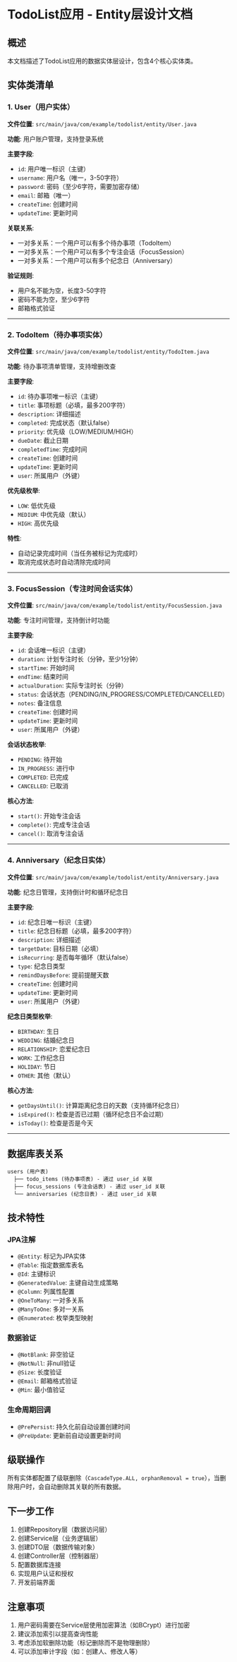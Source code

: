 # TodoList应用 - Entity层设计文档

## 概述
本文档描述了TodoList应用的数据实体层设计，包含4个核心实体类。

## 实体类清单

### 1. User（用户实体）
**文件位置**: `src/main/java/com/example/todolist/entity/User.java`

**功能**: 用户账户管理，支持登录系统

**主要字段**:
- `id`: 用户唯一标识（主键）
- `username`: 用户名（唯一，3-50字符）
- `password`: 密码（至少6字符，需要加密存储）
- `email`: 邮箱（唯一）
- `createTime`: 创建时间
- `updateTime`: 更新时间

**关联关系**:
- 一对多关系：一个用户可以有多个待办事项（TodoItem）
- 一对多关系：一个用户可以有多个专注会话（FocusSession）
- 一对多关系：一个用户可以有多个纪念日（Anniversary）

**验证规则**:
- 用户名不能为空，长度3-50字符
- 密码不能为空，至少6字符
- 邮箱格式验证

---

### 2. TodoItem（待办事项实体）
**文件位置**: `src/main/java/com/example/todolist/entity/TodoItem.java`

**功能**: 待办事项清单管理，支持增删改查

**主要字段**:
- `id`: 待办事项唯一标识（主键）
- `title`: 事项标题（必填，最多200字符）
- `description`: 详细描述
- `completed`: 完成状态（默认false）
- `priority`: 优先级（LOW/MEDIUM/HIGH）
- `dueDate`: 截止日期
- `completedTime`: 完成时间
- `createTime`: 创建时间
- `updateTime`: 更新时间
- `user`: 所属用户（外键）

**优先级枚举**:
- `LOW`: 低优先级
- `MEDIUM`: 中优先级（默认）
- `HIGH`: 高优先级

**特性**:
- 自动记录完成时间（当任务被标记为完成时）
- 取消完成状态时自动清除完成时间

---

### 3. FocusSession（专注时间会话实体）
**文件位置**: `src/main/java/com/example/todolist/entity/FocusSession.java`

**功能**: 专注时间管理，支持倒计时功能

**主要字段**:
- `id`: 会话唯一标识（主键）
- `duration`: 计划专注时长（分钟，至少1分钟）
- `startTime`: 开始时间
- `endTime`: 结束时间
- `actualDuration`: 实际专注时长（分钟）
- `status`: 会话状态（PENDING/IN_PROGRESS/COMPLETED/CANCELLED）
- `notes`: 备注信息
- `createTime`: 创建时间
- `updateTime`: 更新时间
- `user`: 所属用户（外键）

**会话状态枚举**:
- `PENDING`: 待开始
- `IN_PROGRESS`: 进行中
- `COMPLETED`: 已完成
- `CANCELLED`: 已取消

**核心方法**:
- `start()`: 开始专注会话
- `complete()`: 完成专注会话
- `cancel()`: 取消专注会话

---

### 4. Anniversary（纪念日实体）
**文件位置**: `src/main/java/com/example/todolist/entity/Anniversary.java`

**功能**: 纪念日管理，支持倒计时和循环纪念日

**主要字段**:
- `id`: 纪念日唯一标识（主键）
- `title`: 纪念日标题（必填，最多200字符）
- `description`: 详细描述
- `targetDate`: 目标日期（必填）
- `isRecurring`: 是否每年循环（默认false）
- `type`: 纪念日类型
- `remindDaysBefore`: 提前提醒天数
- `createTime`: 创建时间
- `updateTime`: 更新时间
- `user`: 所属用户（外键）

**纪念日类型枚举**:
- `BIRTHDAY`: 生日
- `WEDDING`: 结婚纪念日
- `RELATIONSHIP`: 恋爱纪念日
- `WORK`: 工作纪念日
- `HOLIDAY`: 节日
- `OTHER`: 其他（默认）

**核心方法**:
- `getDaysUntil()`: 计算距离纪念日的天数（支持循环纪念日）
- `isExpired()`: 检查是否已过期（循环纪念日不会过期）
- `isToday()`: 检查是否是今天

---

## 数据库表关系

```
users (用户表)
  ├── todo_items (待办事项表) - 通过 user_id 关联
  ├── focus_sessions (专注会话表) - 通过 user_id 关联
  └── anniversaries (纪念日表) - 通过 user_id 关联
```

## 技术特性

### JPA注解
- `@Entity`: 标记为JPA实体
- `@Table`: 指定数据库表名
- `@Id`: 主键标识
- `@GeneratedValue`: 主键自动生成策略
- `@Column`: 列属性配置
- `@OneToMany`: 一对多关系
- `@ManyToOne`: 多对一关系
- `@Enumerated`: 枚举类型映射

### 数据验证
- `@NotBlank`: 非空验证
- `@NotNull`: 非null验证
- `@Size`: 长度验证
- `@Email`: 邮箱格式验证
- `@Min`: 最小值验证

### 生命周期回调
- `@PrePersist`: 持久化前自动设置创建时间
- `@PreUpdate`: 更新前自动设置更新时间

## 级联操作
所有实体都配置了级联删除（`CascadeType.ALL, orphanRemoval = true`），当删除用户时，会自动删除其关联的所有数据。

## 下一步工作
1. 创建Repository层（数据访问层）
2. 创建Service层（业务逻辑层）
3. 创建DTO层（数据传输对象）
4. 创建Controller层（控制器层）
5. 配置数据库连接
6. 实现用户认证和授权
7. 开发前端界面

## 注意事项
1. 用户密码需要在Service层使用加密算法（如BCrypt）进行加密
2. 建议添加索引以提高查询性能
3. 考虑添加软删除功能（标记删除而不是物理删除）
4. 可以添加审计字段（如：创建人、修改人等）

